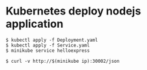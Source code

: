 # Kubernetes deploy nodejs application

```
$ kubectl apply -f Deployment.yaml
$ kubectl apply -f Service.yaml
$ minikube service helloexpress

$ curl -v http://$(minikube ip):30002/json

```